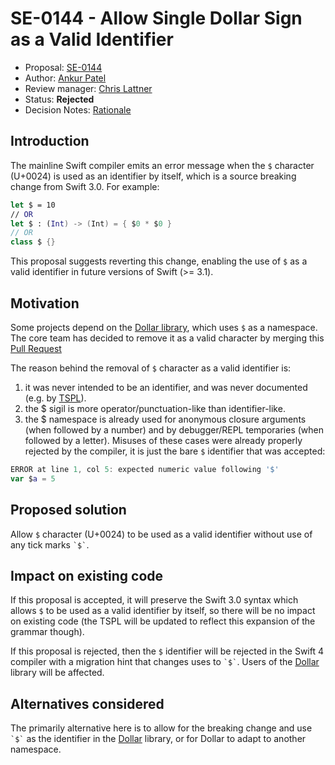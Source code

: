 # SE-0144 - Allow Single Dollar Sign as a Valid Identifier

* Proposal: [SE-0144](0144-allow-single-dollar-sign-as-valid-identifier.md)
* Author: [Ankur Patel](https://github.com/ankurp)
* Review manager: [Chris Lattner](https://github.com/lattner)
* Status: **Rejected**
* Decision Notes: [Rationale](https://forums.swift.org/t/rejected-se-0144-allow-single-dollar-sign-as-a-valid-identifier/4340)

## Introduction

The mainline Swift compiler emits an error message when the `$` character
(U+0024) is used as an identifier by itself, which is a source breaking
change from Swift 3.0.  For example:

```swift
let $ = 10
// OR
let $ : (Int) -> (Int) = { $0 * $0 }
// OR
class $ {}
```

This proposal suggests reverting this change, enabling the use of `$` as a
valid identifier in future versions of Swift (>= 3.1).

## Motivation

Some projects depend on the 
[Dollar library](https://github.com/ankurp/Dollar), which uses `$`
as a namespace.
The core team has decided to remove it as a valid character by merging this
[Pull Request](https://github.com/apple/swift/pull/3901)

The reason behind the removal of `$` character as a valid identifier is:

1. it was never intended to be an identifier, and was never documented (e.g. by [TSPL](https://developer.apple.com/library/content/documentation/Swift/Conceptual/Swift_Programming_Language/LexicalStructure.html#//apple_ref/swift/grammar/identifier)).
2. the $ sigil is more operator/punctuation-like than identifier-like.
3. the $ namespace is already used for anonymous closure arguments (when 
   followed by a number) and by debugger/REPL temporaries (when followed by
   a letter).  Misuses of these cases were already properly rejected by the
   compiler, it is just the bare `$` identifier that was accepted:

```swift
ERROR at line 1, col 5: expected numeric value following '$'
var $a = 5
```


## Proposed solution

Allow `$` character (U+0024) to be used as a valid identifier without use of
any tick marks `` `$` ``.

## Impact on existing code

If this proposal is accepted, it will preserve the Swift 3.0 syntax which allows
`$` to be used as a valid identifier by itself, so there will be no impact on 
existing code (the TSPL will be updated to reflect this expansion of the grammar
though).

If this proposal is rejected, then the `$` identifier will be rejected in the 
Swift 4 compiler with a migration hint that changes uses to `` `$` ``.  Users
of the [Dollar](https://github.com/ankurp/Dollar) library will be affected.

## Alternatives considered

The primarily alternative here is to allow for the breaking change and use 
`` `$` `` as the identifier in the [Dollar](https://github.com/ankurp/Dollar)
library, or for Dollar to adapt to another namespace.
